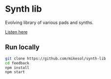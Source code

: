 # Synth lib

Evolving library of various pads and synths.

[Listen here](https://mikesol.github.io/synth-lib/)

## Run locally

```bash
git clone https://github.com/mikesol/synth-lib
cd feedback
npm install
npm start
```